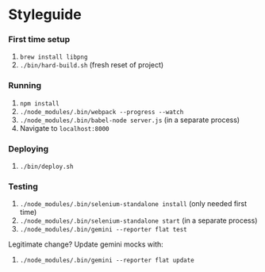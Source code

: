 # Styleguide

### First time setup

1. `brew install libpng`
1. `./bin/hard-build.sh` (fresh reset of project)

### Running

1. `npm install`
1. `./node_modules/.bin/webpack --progress --watch`
1. `./node_modules/.bin/babel-node server.js` (in a separate process)
1. Navigate to `localhost:8000`

### Deploying

1. `./bin/deploy.sh`

### Testing

1. `./node_modules/.bin/selenium-standalone install` (only needed first time)
1. `./node_modules/.bin/selenium-standalone start` (in a separate process)
1. `./node_modules/.bin/gemini --reporter flat test`

Legitimate change? Update gemini mocks with:

1. `./node_modules/.bin/gemini --reporter flat update`
